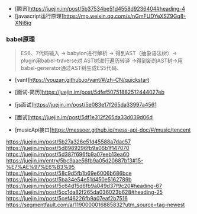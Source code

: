 - [腾讯]https://juejin.im/post/5b37534be51d4558d9236404#heading-4
- [javascript运行原理]https://mp.weixin.qq.com/s/nGmFUDYeXSZ9Gq8-XNi8ig
### babel原理
> ES6、7代码输入 -> babylon进行解析 -> 得到AST（抽象语法树）-> plugin用babel-traverse对
AST树进行遍历转译 ->得到新的AST树->用babel-generator通过AST树生成ES5代码、

- [vant]https://youzan.github.io/vant/#/zh-CN/quickstart

- [面试-简历]https://juejin.im/post/5dfef50751882512444027eb
- [js面试]https://juejin.im/post/5e083e17f265da33997a4561
- [面试]https://juejin.im/post/5df1e312f265da33d039d06d

- [musicApi接口]https://messoer.github.io/mess-api-doc/#/music/tencent

https://juejin.im/post/5b27a326e51d45588a7dac57
https://juejin.im/post/5d8989296fb9a06b1f147070
https://juejin.im/post/5d387f696fb9a07eeb13ea60
https://juejin.im/entry/5bc9aae56fb9a05d20687bf3#15-%E7%AE%97%E6%B3%95
https://juejin.im/post/58c9d5fb1b69e6006b686bce
https://juejin.im/post/5ba34e54e51d450e5162789b
https://juejin.im/post/5c64d15d6fb9a049d37f9c20#heading-67
https://juejin.im/post/5cc1da82f265da036023b628#heading-25
https://juejin.im/post/5cef46226fb9a07eaf2b7516
https://segmentfault.com/a/1190000016885832?utm_source=tag-newest